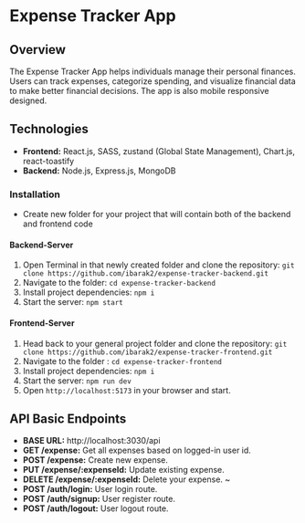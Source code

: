 # Expense Tracker App

## Overview

The Expense Tracker App helps individuals manage their personal finances. Users can track expenses, categorize spending, and visualize financial data to make better financial decisions. The app is also mobile responsive designed.

## Technologies

-   **Frontend:** React.js, SASS, zustand (Global State Management), Chart.js, react-toastify
-   **Backend:** Node.js, Express.js, MongoDB

### Installation

- Create new folder for your project that will contain both of the backend and frontend code

#### Backend-Server

1. Open Terminal in that newly created folder and clone the repository: `git clone https://github.com/ibarak2/expense-tracker-backend.git`
2. Navigate to the folder: `cd expense-tracker-backend`
3. Install project dependencies: `npm i`
4. Start the server: `npm start`

#### Frontend-Server

1. Head back to your general project folder and clone the repository: `git clone https://github.com/ibarak2/expense-tracker-frontend.git`
2. Navigate to the folder : `cd expense-tracker-frontend`
3. Install project dependencies: `npm i`
4. Start the server: `npm run dev`
5. Open `http://localhost:5173` in your browser and start.

## API Basic Endpoints

-   **BASE URL:** http://localhost:3030/api
-   **GET /expense:** Get all expenses based on logged-in user id.
-   **POST /expense:** Create new expense.
-   **PUT /expense/:expenseId:** Update existing expense.
-   **DELETE /expense/:expenseId:** Delete your expense.
~
-   **POST /auth/login:** User login route.
-   **POST /auth/signup:** User register route.
-   **POST /auth/logout:** User logout route.
